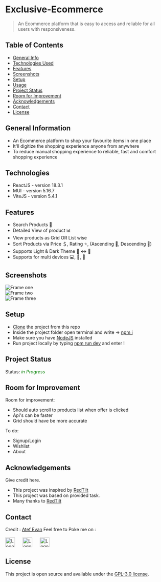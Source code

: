 # Exclusive-Ecommerce
> An Ecommerce platform that is easy to access and reliable for all users with responsiveness.

<!-- > Live demo [_here_](https://www.example.com). If you have the project hosted somewhere, include the link here. -->

## Table of Contents
* [General Info](#general-information)
* [Technologies Used](#technologies-used)
* [Features](#features)
* [Screenshots](#screenshots)
* [Setup](#setup)
* [Usage](#usage)
* [Project Status](#project-status)
* [Room for Improvement](#room-for-improvement)
* [Acknowledgements](#acknowledgements)
* [Contact](#contact)
* [License](#license) 


## General Information
- An Ecommerce platform to shop your favourite items in one place
- It'll digitize the shopping experience anyone from anywhere
- To reduce manual shopping experience to reliable, fast and comfort shopping experience


## Technologies
- ReactJS - version 18.3.1
- MUI - version 5.16.7
- ViteJS - version 5.4.1


## Features

- Search Products 🔎
- Detailed View of product 📊
- View products as Grid OR List wise
- Sort Products via Price ＄, Rating ⭐️, (Ascending 🔼, Descending 🔽)
- Supports Light & Dark Theme 🌝 ↔️ 🌚
- Supports for multi devices 💻, 📲, 🧩


## Screenshots
![Frame one](https://drive.google.com/uc?export=view&id=1nMZXaEfUHmIbKJQhivppzF3tnqP_Wx8N)<br>
![Frame two](https://drive.google.com/uc?export=view&id=1hzcLU9EFRVdwR5sba6xLxTIoNrDZ2IBa)<br>
![Frame three](https://drive.google.com/uc?export=view&id=1Cwo3QMGq7AaLafok2iLd7sLh6ggugf9S)


## Setup

- [Clone](https://github.com/atefevan/exclusive-ecomerce.git) the project from this repo
- Inside the project folder open terminal and write -> [npm i]()
- Make sure you have [NodeJS](https://nodejs.org/en) installed
- Run project locally by typing [npm run dev]() and enter !


## Project Status

Status: <span style="color: green;font-style:italic;"> in Progress </span>


## Room for Improvement

Room for improvement:
- Should auto scroll to products list when offer is clicked
- Api's can be faster
- Grid should have be more accurate

To do:
- Signup/Login 
- Wishlist
- About


## Acknowledgements
Give credit here.
- This project was inspired by [RedTilt]()
- This project was based on provided task.
- Many thanks to [RedTilt]()


## Contact
Credit : [Atef Evan](https://www.github.com/atefevan)
Feel free to Poke me on : <br><br>
[<img src="https://upload.wikimedia.org/wikipedia/commons/c/ca/LinkedIn_logo_initials.png" alt="Logo" width="30" height="30">](https://www.linkedin.com/in/atefevan/)&nbsp;[<img src="https://www.svgrepo.com/show/475654/github-color.svg" alt="Logo" width="30" height="30" style="margin-left:20px;">](https://www.github.com/atefevan)&nbsp;[<img src="https://seeklogo.com/images/F/facebook-icon-logo-C61047A9E7-seeklogo.com.png" alt="Logo" width="30" height="30" style="margin-left:20px;">](https://www.facebook.com/people/Atef-Shahrier-Evan/pfbid0LaedWf8vzuRK3AE1LC5qFxQ8vjKnpUdeNJbZRWnp41zf77C6MYWPC8kfLMfWtXLZl/)

<!-- Optional -->
 ## License 
 This project is open source and available under the [GPL-3.0 license](https://www.gnu.org/licenses/). 

